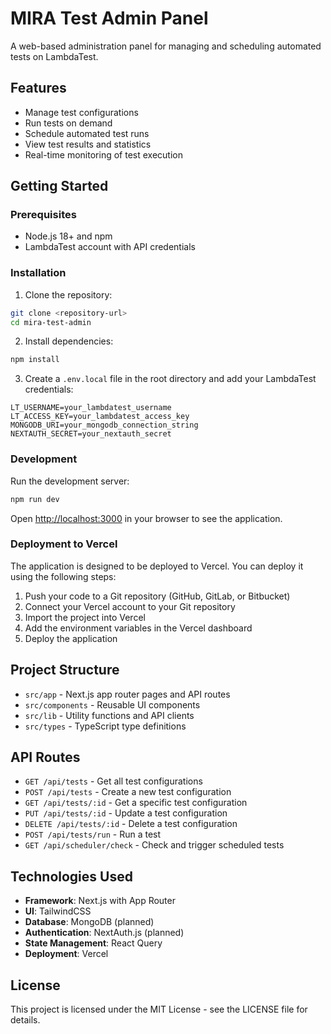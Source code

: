# MIRA Test Admin Panel

A web-based administration panel for managing and scheduling automated tests on LambdaTest.

## Features

- Manage test configurations
- Run tests on demand
- Schedule automated test runs
- View test results and statistics
- Real-time monitoring of test execution

## Getting Started

### Prerequisites

- Node.js 18+ and npm
- LambdaTest account with API credentials

### Installation

1. Clone the repository:

```bash
git clone <repository-url>
cd mira-test-admin
```

2. Install dependencies:

```bash
npm install
```

3. Create a `.env.local` file in the root directory and add your LambdaTest credentials:

```
LT_USERNAME=your_lambdatest_username
LT_ACCESS_KEY=your_lambdatest_access_key
MONGODB_URI=your_mongodb_connection_string
NEXTAUTH_SECRET=your_nextauth_secret
```

### Development

Run the development server:

```bash
npm run dev
```

Open [http://localhost:3000](http://localhost:3000) in your browser to see the application.

### Deployment to Vercel

The application is designed to be deployed to Vercel. You can deploy it using the following steps:

1. Push your code to a Git repository (GitHub, GitLab, or Bitbucket)
2. Connect your Vercel account to your Git repository
3. Import the project into Vercel
4. Add the environment variables in the Vercel dashboard
5. Deploy the application

## Project Structure

- `src/app` - Next.js app router pages and API routes
- `src/components` - Reusable UI components
- `src/lib` - Utility functions and API clients
- `src/types` - TypeScript type definitions

## API Routes

- `GET /api/tests` - Get all test configurations
- `POST /api/tests` - Create a new test configuration
- `GET /api/tests/:id` - Get a specific test configuration
- `PUT /api/tests/:id` - Update a test configuration
- `DELETE /api/tests/:id` - Delete a test configuration
- `POST /api/tests/run` - Run a test
- `GET /api/scheduler/check` - Check and trigger scheduled tests

## Technologies Used

- **Framework**: Next.js with App Router
- **UI**: TailwindCSS
- **Database**: MongoDB (planned)
- **Authentication**: NextAuth.js (planned)
- **State Management**: React Query
- **Deployment**: Vercel

## License

This project is licensed under the MIT License - see the LICENSE file for details. 